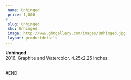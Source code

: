 ```yaml
---
 name: Unhinged
 price: 1,000
#
 slug: Unhinged
 sku: Unhinged
 image: http://www.ghmgallery.com/images/Unhinged.jpg
 layout: productdetails
---
```

<strong>Unhinged</strong><br />
 2016. Graphite and Watercolor. 4.25x2.25 inches.<br />
 <br />
 
 
 
 
#END